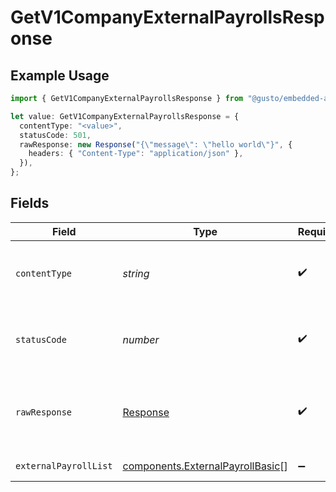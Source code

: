 # GetV1CompanyExternalPayrollsResponse

## Example Usage

```typescript
import { GetV1CompanyExternalPayrollsResponse } from "@gusto/embedded-api/models/operations";

let value: GetV1CompanyExternalPayrollsResponse = {
  contentType: "<value>",
  statusCode: 501,
  rawResponse: new Response("{\"message\": \"hello world\"}", {
    headers: { "Content-Type": "application/json" },
  }),
};
```

## Fields

| Field                                                                                | Type                                                                                 | Required                                                                             | Description                                                                          |
| ------------------------------------------------------------------------------------ | ------------------------------------------------------------------------------------ | ------------------------------------------------------------------------------------ | ------------------------------------------------------------------------------------ |
| `contentType`                                                                        | *string*                                                                             | :heavy_check_mark:                                                                   | HTTP response content type for this operation                                        |
| `statusCode`                                                                         | *number*                                                                             | :heavy_check_mark:                                                                   | HTTP response status code for this operation                                         |
| `rawResponse`                                                                        | [Response](https://developer.mozilla.org/en-US/docs/Web/API/Response)                | :heavy_check_mark:                                                                   | Raw HTTP response; suitable for custom response parsing                              |
| `externalPayrollList`                                                                | [components.ExternalPayrollBasic](../../models/components/externalpayrollbasic.md)[] | :heavy_minus_sign:                                                                   | Example response                                                                     |